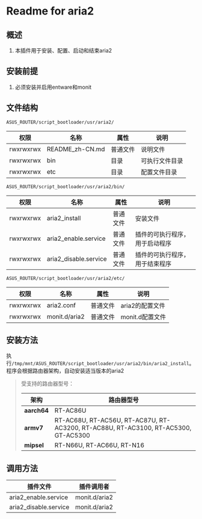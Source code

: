# Readme for aria2

## 概述

1. 本插件用于安装、配置、启动和结束aria2

## 安装前提

1. 必须安装并启用entware和monit

## 文件结构

`ASUS_ROUTER/script_bootloader/usr/aria2/`

| 权限      | 名称      | 属性     | 说明           |
| --------- | --------- | -------- | -------------- |
| rwxrwxrwx | README_zh-CN.md | 普通文件 | 说明文件       |
| rwxrwxrwx | bin       | 目录     | 可执行文件目录 |
| rwxrwxrwx | etc       | 目录     | 配置文件目录   |

`ASUS_ROUTER/script_bootloader/usr/aria2/bin/`

| 权限      | 名称                  | 属性     | 说明                           |
| --------- | --------------------- | -------- | ------------------------------ |
| rwxrwxrwx | aria2_install         | 普通文件 | 安装文件                       |
| rwxrwxrwx | aria2_enable.service  | 普通文件 | 插件的可执行程序，用于启动程序 |
| rwxrwxrwx | aria2_disable.service | 普通文件 | 插件的可执行程序，用于结束程序 |

`ASUS_ROUTER/script_bootloader/usr/aria2/etc/`

| 权限      | 名称          | 属性     | 说明            |
| --------- | ------------- | -------- | --------------- |
| rwxrwxrwx | aria2.conf    | 普通文件 | aria2的配置文件 |
| rwxrwxrwx | monit.d/aria2 | 普通文件 | monit.d配置文件 |

## 安装方法

执行`/tmp/mnt/ASUS_ROUTER/script_bootloader/usr/aria2/bin/aria2_install`。程序会根据路由器架构，自动安装适当版本的aria2

   > 受支持的路由器型号：
   >
   > | 架构        | 路由器型号                                                                         |
   > | ----------- | ---------------------------------------------------------------------------------- |
   > | **aarch64** | RT-AC86U                                                                           |
   > | **armv7**   | RT-AC68U, RT-AC56U, RT-AC87U, RT-AC3200, RT-AC88U, RT-AC3100, RT-AC5300, GT-AC5300 |
   > | **mipsel**  | RT-N66U, RT-AC66U, RT-N16                                                          |

## 调用方法

| 插件文件              | 插件调用者    |
| ------------------    | ------------  |
| aria2_enable.service  | monit.d/aria2 |
| aria2_disable.service | monit.d/aria2 |